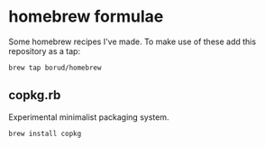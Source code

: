 # homebrew formulae

Some homebrew recipes I've made.  To make use of these add this
repository as a tap:

    brew tap borud/homebrew

## copkg.rb

Experimental minimalist packaging system.

    brew install copkg




